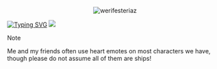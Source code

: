 <p align="center"> <img src="https://komarev.com/ghpvc/?username=werifesteriaz&label=%3C%F0%9D%9F%91&color=8eced4&style=flat" alt="werifesteriaz" /> </p>

[![Typing SVG](https://readme-typing-svg.herokuapp.com?font=Newsreader&weight=250&size=22&pause=1000&color=A0A9BC&center=true&width=435&lines=%22It's+worse+to+be+nothing+with+you.%22)](https://git.io/typing-svg)
![](https://files.catbox.moe/bgh0xj.png)

> [!NOTE]
> Me and my friends often use heart emotes on most characters we have, though please do not assume all of them are ships! 
